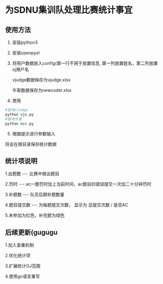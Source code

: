 # 为SDNU集训队处理比赛统计事宜

## 使用方法

1. 安装python3

2. 安装openpyxl

3. 将用户数据放入config(第一行不用于放置信息, 第一列放置姓名，第二列放置oj用户名

    vjudge数据保存为vjudge.xlsx
    
    牛客数据保存为newcoder.xlsx

4. 使用

```bash
#查询vjudge
python vjc.py
#查询牛客
python ncc.py
```

5. 根据提示进行参数输入

将会在根目录保存统计数据

## 统计项说明

1.出题数 --- 比赛中做出题目

2.罚时 --- ac一题罚时加上当前时间，ac题目的错误提交一次加二十分钟罚时

3.补题数 --- 队员后期补题数量

4.题目提交数 --- 为每题提交次数， 显示为 总提交次数 / 是否AC

5.未参加为红色，补完题为绿色

## 后续更新(gugugu

1.加入查重机制

2.优化统计项

3.扩展统计OJ范围

4.使用go语言重写